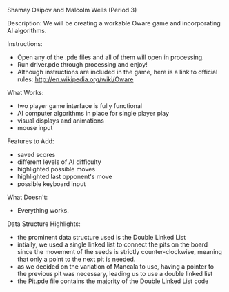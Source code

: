 Shamay Osipov and Malcolm Wells (Period 3)

Description: We will be creating a workable Oware game and incorporating AI algorithms.

Instructions:
- Open any of the .pde files and all of them will open in processing.
- Run driver.pde through processing and enjoy!
- Although instructions are included in the game, here is a link to official rules: http://en.wikipedia.org/wiki/Oware

What Works:
- two player game interface is fully functional
- AI computer algorithms in place for single player play
- visual displays and animations
- mouse input

Features to Add:
- saved scores
- different levels of AI difficulty
- highlighted possible moves
- highlighted last opponent's move
- possible keyboard input

What Doesn't:
- Everything works.

Data Structure Highlights:
- the prominent data structure used is the Double Linked List
- intially, we used a single linked list to connect the pits on the board since the movement of the seeds is strictly counter-clockwise, meaning that only a point to the next pit is needed.
- as we decided on the variation of Mancala to use, having a pointer to the previous pit was necessary, leading us to use a double linked list
- the Pit.pde file contains the majority of the Double Linked List code

